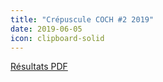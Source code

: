```yaml
---
title: "Crépuscule COCH #2 2019"
date: 2019-06-05
icon: clipboard-solid
---
```


[Résultats PDF](https://assets.corsaire-chaparral.org/competitions/2019/crepuscules/resultats-crepuscule-coch-2-2019.pdf)
